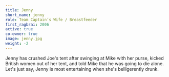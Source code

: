 ```yaml
---
title: Jenny
short_name: jenny
role: Team Captain’s Wife / Breastfeeder
first_ragbrai: 2006
active: true
co-owner: true
image: jenny.jpg
weight: -2
---
```

Jenny has crushed Joe's tent after swinging at Mike with her purse, kicked British women out of her tent, and told Mike that he was going to die alone. Let's just say, Jenny is most entertaining when she's belligerently drunk.
